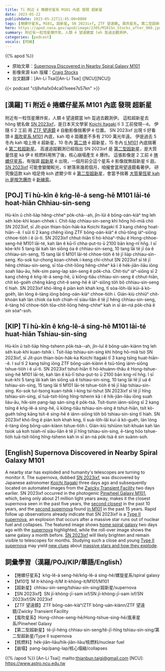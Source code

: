 ```yaml
---
title: Tī 附近 ê 捲螺仔星系 M101 內底 發現 超新星
date: 2023-05-22
publishdate: 2023-05-22T11:45:00+0800
tags: [捲螺仔星系, M101, 超新星, SN 2023ixf, ZTF 望遠鏡, 風吹星系, 第二型超新星, 核燃料, 崩塌]
hero: https://apod.nasa.gov/apod/image/2305/M101Sn_Stocks_after_960.jpg
summary: 附近有一粒恆星爆炸矣，人類 ê 望遠鏡當 leh 踅過去觀測伊。
categories: [podcast]
vocals: [阿綠]
---
```


{{% apod %}}

- 原始文章：[Supernova Discovered in Nearby Spiral Galaxy M101](https://apod.nasa.gov/apod/ap230522.html)
- 影像來源 kah 版權：[Craig Stocks](https://www.facebook.com/craigstocksphotography/)
- 台文翻譯：[An-Li Tsai][An-Li Tsai] ([NCU][NCU])

{{< podcast "clj8vha1x04ca01xeee7s57kn" >}}

## [漢羅] Tī 附近 ê 捲螺仔星系 M101 內底 發現 超新星
附近有一粒恆星爆炸矣，人類 ê 望遠鏡當 leh 踅過去觀測伊。
這粒超新星去 hŏng 號名做 [SN 2023ixf][SN 2023ixf 1]，是日本天文學家 [Koichi Itagaki][Koichi Itagaki] tī 3 工前發現--ê。
伊隨 tī 2 工前 用 [ZTF 望遠鏡][Zwicky Transient Facility] ê 自動影像揣著伊 ê 位置。
SN 2023ixf 出現 tī 好看頭 ê [風吹星系 M101][Pinwheel Galaxy M101] 內底，kah 咱 ê 距離差不多有 2100 萬光年遠。
伊是過去 5 冬內 kah 咱上倚 ê 超新星，10 冬內 [第二倚][second closest] ê 超新星，15 冬內 [tī M101][in M101] 內底揣著 ê [第二粒超新星][second supernova]。
高速追蹤觀測已經指出 SN 2023ixf 是 [第二型超新星][Type II supernova 1]，是大質量恆星 kā 伊 ê 核燃料用煞了後，核心崩塌產生 ê 爆炸。
這張影像是 2 工前 ê [捲螺仔星系][home spiral galaxy]，有強調 [超新星][supernova] ê 出現，一個月前仝這个星系 ê 影像就無超新星 tī 遐。
[SN 2023ixf][SN 2023ixf 2] 可能會變閣較光，tī 紲落來幾若個月，咱攏會當用望遠鏡看著伊。
研究像這款 kah 咱足倚 koh 遮爾少年 ê [第二型超新星][Type II supernova 2]，會當予揣著 [大質量恆星 kah in 是按怎爆炸][massive stars and how they explode] ê [新線索][new clues]。

## [POJ] Tī hù-kīn ê kńg-lê-á seng-hē M101 lāi-té hoat-hiān Chhiau-sin-seng
Hù-kīn ū chi̍t-lia̍p hêng-chheⁿ po̍k-chà--ah, jîn-lūi ê bōng-oán-kiàⁿ tng leh se̍h kòe-khì koan-chhek i.
Chit-lia̍p chhiau-sin-seng khì hŏng hō-miâ chò SN 2023ixf, sī Ji̍t-pún thian-bûn-ha̍k-ka Koichi Itagaki tī 3 kang chêng hoat-hiān--ê.
I sûi tī 2 kang chêng iōng ZTF bōng-oán-kiàⁿ ê chū-tōng iáⁿ-siōng chhoe-tio̍h i ê ūi-tì.
SN 2023ixf chhut-hiān tī hó-khòaⁿ-thâu ê Hong-chhoe-seng-hē M101 lāi-té, kah lán ê kū-lī chha-put-to ū 2100 bān kng-nî hn̄g.
I sī kòe-khì 5 tang lāi kah lán siōng óa ê chhiau-sin-seng, 10 tang lāi tē jī óa ê chhiau-sin-seng, 15 tang lāi tī M101 lāi-té chhoe-tio̍h ê tē jī lia̍p chhiau-sin-seng.
Ko-sok tui-chong koan-chhek í-keng chí-chhut SN 2023ixf sī tē jī hêng chhiau-sin-seng, sī tōa-chit-liōng hêng-chheⁿ kā i ê he̍k-jiân-liāu iōng soah liáu-āu, he̍k-sim pang-lap sán-seng ê po̍k-chà.
Chit-tiuⁿ iáⁿ-siōng sī 2 kang chêng ê kńg-lê-á seng-hē, ū kiông-tiāu chhiau-sin-seng ê chhut-hiān, chi̍t kò-goe̍h chêng kāng chit-ê seng-hē ê iáⁿ-siōng to̍h bô chhiau-sin-seng tī hiah.
SN 2023ixf khó-lêng ē piàn koh khah kng, tī sòa-lo̍h-lâi kúi-ā kò-goe̍h, lán lóng ē-tàng iōng bōng-oán-kiàⁿ chhoe-tio̍h i.
Gián-kiù chhiūⁿ chit-khoán kah lán chiok óa koh chiah-nī siàu-liân ê tē jī hêng chhiau-sin-seng, ē-tàng hō͘ chhoe-tio̍h tōa-chit-liōng hêng-chheⁿ kah in sī án-ná po̍k-chà ê sin sòaⁿ-soh.

## [KIP] Tī hù-kīn ê kńg-lê-á sing-hē M101 lāi-té huat-hiān Tshiau-sin-sing
Hù-kīn ū tsi̍t-lia̍p hîng-tshenn po̍k-tsà--ah, jîn-luī ê bōng-uán-kiànn tng leh se̍h kuè-khì kuan-tshik i.
Tsit-lia̍p tshiau-sin-sing khì hŏng hō-miâ tsò SN 2023ixf, sī Ji̍t-pún thian-bûn-ha̍k-ka Koichi Itagaki tī 3 kang tsîng huat-hiān--ê.
I suî tī 2 kang tsîng iōng ZTF bōng-uán-kiànn ê tsū-tōng iánn-siōng tshue-tio̍h i ê uī-tì.
SN 2023ixf tshut-hiān tī hó-khuànn-thâu ê Hong-tshue-sing-hē M101 lāi-té, kah lán ê kū-lī tsha-put-to ū 2100 bān kng-nî hn̄g.
I sī kuè-khì 5 tang lāi kah lán siōng uá ê tshiau-sin-sing, 10 tang lāi tē jī uá ê tshiau-sin-sing, 15 tang lāi tī M101 lāi-té tshue-tio̍h ê tē jī lia̍p tshiau-sin-sing.
Ko-sok tui-tsong kuan-tshik í-king tsí-tshut SN 2023ixf sī tē jī hîng tshiau-sin-sing, sī tuā-tsit-liōng hîng-tshenn kā i ê hi̍k-jiân-liāu iōng suah liáu-āu, hi̍k-sim pang-lap sán-sing ê po̍k-tsà.
Tsit-tiunn iánn-siōng sī 2 kang tsîng ê kńg-lê-á sing-hē, ū kiông-tiāu tshiau-sin-sing ê tshut-hiān, tsi̍t kò-gue̍h tsîng kāng tsit-ê sing-hē ê iánn-siōng to̍h bô tshiau-sin-sing tī hiah.
SN 2023ixf khó-lîng ē piàn koh khah kng, tī suà-lo̍h-lâi kuí-ā kò-gue̍h, lán lóng ē-tàng iōng bōng-uán-kiànn tshue-tio̍h i.
Gián-kiù tshiūnn tsit-khuán kah lán tsiok uá koh tsiah-nī siàu-liân ê tē jī hîng tshiau-sin-sing, ē-tàng hōo tshue-tio̍h tuā-tsit-liōng hîng-tshenn kah in sī án-ná po̍k-tsà ê sin suànn-soh.

## [English] Supernova Discovered in Nearby Spiral Galaxy M101
A nearby star has exploded and humanity's telescopes are turning to monitor it.
The supernova, dubbed [SN 2023ixf][SN 2023ixf 1], was discovered by Japanese astronomer [Koichi Itagaki][Koichi Itagaki] three days ago and subsequently located on automated images from the [Zwicky Transient Facility][Zwicky Transient Facility] two days earlier.
SN 2023ixf occurred in the photogenic [Pinwheel Galaxy M101][Pinwheel Galaxy M101], which, being only about 21 million light years away, makes it the closest supernova seen in the past five years, the [second closest][second closest] in the past 10 years, and the [second supernova][second supernova] found [in M101][in M101] in the past 15 years.
Rapid follow up observations already indicate that SN 2023ixf is a [Type II supernova][Type II supernova 1], an explosion that occurs after a massive star runs out of nuclear fuel and collapses.
The featured image shows [home spiral galaxy][home spiral galaxy] two days ago with the [supernova][supernova] highlighted, while the roll-over image shows the same galaxy a month before.
[SN 2023ixf][SN 2023ixf 2] will likely brighten and remain visible to telescopes for months.
Studying such a close and young [Type II supernova][Type II supernova 2] may yield [new clues][new clues] about [massive stars and how they explode][massive stars and how they explode].

## 詞彙學習（漢羅/POJ/KIP/華語/English）
- 【捲螺仔星系】kńg-lê-á seng-hē/kńg-lê-á sing-hē/螺旋星系/spiral galaxy
- 【M101】M it-khòng-it/M it-khòng-it/M101/M101
- 【超新星】chhiau-sin-seng/tshiau-sin-sing/超新星/supernova
- 【SN 2023ixf】SN jī-khòng-jī-sam ixf/SN jī-khòng-jī-sam ixf/SN 2023ixf/SN 2023ixf
- 【ZTF 望遠鏡】ZTF bōng-oán-kiàⁿ/ZTF bōng-uán-kiànn/ZTF 望遠鏡/Zwicky Transient Facility
- 【風吹星系】Hong-chhoe-seng-hē/Hong-tshue-sing-hē/風車星系/Pinwheel Galaxy
- 【第二型超新星】tē-jī-hêng chhiau-sin-seng/tē-jī-hîng tshiau-sin-sing/第二型超新星/Type II supernova
- 【核燃料】he̍k-jiân-liāu/hi̍k-jiân-liāu/核燃料/nuclear fuel
- 【崩塌】pang-lap/pang-lap/核心塌縮/collapses

{{% /apod %}}
[An-Li Tsai]: mailto:thianbun.taigi@gmail.com
[NCU]: https://www.astro.ncu.edu.tw

[copyright]: https://apod.nasa.gov/apod/fap/lib/about_apod.html#srapply
[License]: https://creativecommons.org/licenses/by/2.0/

[SN 2023ixf 1]:https://en.wikipedia.org/wiki/SN_2023ixf
[Koichi Itagaki]:https://www.smallstepstospace.com/content/2014/3/6/amateur-astronomer-koichi-itagaki-improves-supernova-research
[Zwicky Transient Facility]:https://www.ztf.caltech.edu/
[Pinwheel Galaxy M101]:https://en.wikipedia.org/wiki/Pinwheel_Galaxy
[second closest]:https://en.wikipedia.org/wiki/Messier_82#2014_supernova
[second supernova]:https://apod.nasa.gov/apod/ap110826.html
[in M101]:https://en.wikipedia.org/wiki/Pinwheel_Galaxy#Supernovae_and_luminous_red_nova
[Type II supernova 1]:https://en.wikipedia.org/wiki/Type_II_supernova
[home spiral galaxy]:https://apod.nasa.gov/cgi-bin/apod/apod_search?tquery=m101
[supernova]:https://spaceplace.nasa.gov/supernova/en/
[SN 2023ixf 2]:https://www.wis-tns.org/astronotes/astronote/2023-119
[Type II supernova 2]:https://astronomy.swin.edu.au/cosmos/t/Type+II+Supernova
[new clues]:https://i0.wp.com/theverybesttop10.com/wp-content/uploads/2014/01/Top-10-Best-Images-of-Surprised-Cats-8.jpeg
[massive stars and how they explode]:https://science.nasa.gov/astrophysics/focus-areas/how-do-stars-form-and-evolve
